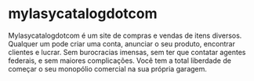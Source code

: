 # mylasycatalogdotcom
Mylasycatalogdotcom é um site de compras e vendas de itens diversos. Qualquer um pode criar uma conta, anunciar o seu produto, encontrar clientes e lucrar. Sem burocracias imensas, sem ter que contatar agentes federais, e sem maiores complicações. Você tem a total liberdade de começar o seu monopólio comercial na sua própria garagem.
